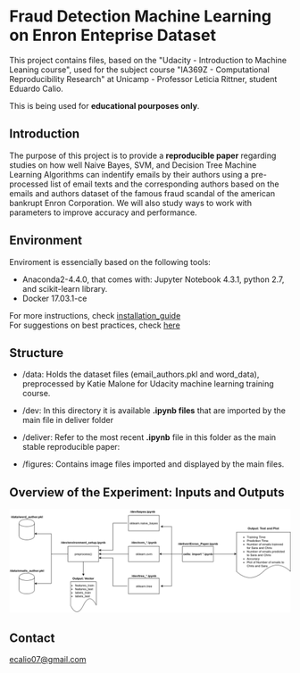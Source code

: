 
# Fraud Detection Machine Learning on Enron Enteprise Dataset

This project contains files, based on the "Udacity - Introduction to Machine Leaning course", used for the subject course "IA369Z - Computational Reproducibility Research" at Unicamp - Professor Leticia Rittner, student Eduardo Calio.

This is being used for **educational pourposes only**.

## Introduction

The purpose of this project is to provide a **reproducible paper** regarding studies on how well Naive Bayes, SVM, and Decision Tree Machine Learning Algorithms can indentify emails by their authors using a pre-processed list of email texts and the corresponding authors based on the emails and authors dataset of the famous fraud scandal of the american bankrupt Enron Corporation. We will also study ways to work with parameters to improve accuracy and performance.

## Environment
Enviroment is essencially based on the following tools:
* Anaconda2-4.4.0, that comes with: Jupyter Notebook 4.3.1, python 2.7, and scikit-learn library.
* Docker 17.03.1-ce

For more instructions, check [installation_guide](environment/README.md)<br>
For suggestions on best practices, check [here](environment/BEST_PRACTICES.md)

## Structure

* /data: Holds the dataset files (email_authors.pkl and  word_data), preprocessed by Katie Malone for Udacity machine learning training course.

* /dev: In this directory it is available **.ipynb files** that are imported by the main file in deliver folder

* /deliver: Refer to the most recent **.ipynb** file in this folder as the main stable reproducible paper:<br>

* /figures: Contains image files imported and displayed by the main files.

## Overview of the Experiment: Inputs and Outputs

<img src="figures/workflow.png" />

## Contact

ecalio07@gmail.com





